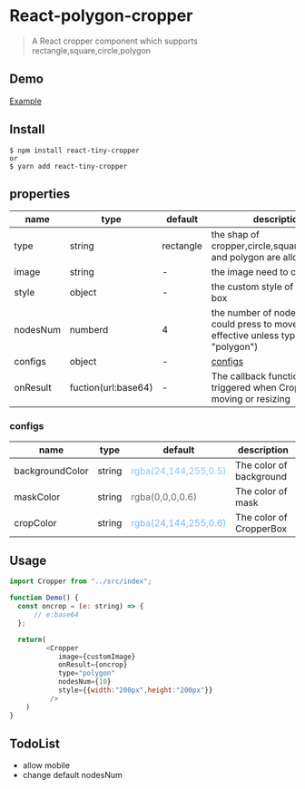 # React-polygon-cropper

> A React cropper component which supports rectangle,square,circle,polygon

## Demo

[Example](https://stackblitz.com/edit/react-ts-cdfjzd)

## Install

```
$ npm install react-tiny-cropper
or
$ yarn add react-tiny-cropper
```

## properties

| name     | type                | default   | description                                                                                |
| -------- | ------------------- | --------- | ------------------------------------------------------------------------------------------ |
| type     | string              | rectangle | the shap of cropper,circle,square,rectangle and polygon are allowed                        |
| image    | string              | -         | the image need to crop                                                                     |
| style    | object              | -         | the custom style of cropper box                                                            |
| nodesNum | numberd             | 4         | the number of nodes which could press to move(it's not effective unless type is "polygon") |
| configs  | object              | -         | [configs](#configs)                                                                        |
| onResult | fuction(url:base64) | -         | The callback function that is triggered when CropperBox is moving or resizing              |

### configs

| name            | type   | default                                                        | description             |
| --------------- | ------ | -------------------------------------------------------------- | ----------------------- |
| backgroundColor | string | <a style="color:rgba(24,144,255,0.5)">rgba(24,144,255,0.5)</a> | The color of background |
| maskColor       | string | <a style="color:rgba(0,0,0,0.6)">rgba(0,0,0,0.6)</a>           | The color of mask       |
| cropColor       | string | <a style="color:rgba(24,144,255,0.6)">rgba(24,144,255,0.6)</a> | The color of CropperBox |

## Usage

```javascript
import Cropper from "../src/index";

function Demo() {
  const oncrop = (e: string) => {
      // e:base64
  };

  return(
         <Cropper
            image={customImage}
            onResult={oncrop}
            type="polygon"
            nodesNum={10}
            style={{width:"200px",height:"200px"}}
          />
    )
}
```

## TodoList
- allow mobile
- change default nodesNum
